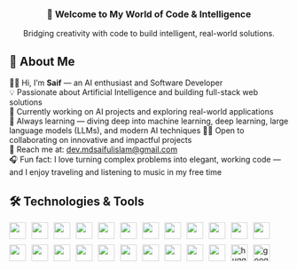 <h3 align="center">🚀 Welcome to My World of Code & Intelligence</h3>

<p align="center">
  Bridging creativity with code to build intelligent, real-world solutions.
</p>

## 👤 About Me

👋🏼 Hi, I’m **Saif** — an AI enthusiast and Software Developer  
💡 Passionate about Artificial Intelligence and building full-stack web solutions  
🚀 Currently working on AI projects and exploring real-world applications  
📘 Always learning — diving deep into machine learning, deep learning, large language models (LLMs), and modern AI techniques
🤝🏼 Open to collaborating on innovative and impactful projects  
📩 Reach me at: [dev.mdsaifulislam@gmail.com](mailto:dev.mdsaifulislam@gmail.com)  
🎧 Fun fact: I love turning complex problems into elegant, working code — and I enjoy traveling and listening to music in my free time


## 🛠️ Technologies & Tools

<div align="left" style="display: flex; flex-wrap: wrap; align-items: center; gap: 10px;">
  <img src="https://cdn.jsdelivr.net/gh/devicons/devicon/icons/python/python-original.svg" height="30" style="filter: brightness(1.1);" />
  <img src="https://cdn.jsdelivr.net/gh/devicons/devicon/icons/pytorch/pytorch-original.svg" height="30" style="filter: brightness(1.1);" />
  <img src="https://skillicons.dev/icons?i=scikitlearn" height="30" style="filter: brightness(1.1);" />
  <img src="https://cdn.jsdelivr.net/gh/devicons/devicon/icons/numpy/numpy-original.svg" height="30" style="filter: brightness(1.1);" />
  <img src="https://cdn.jsdelivr.net/gh/devicons/devicon/icons/pandas/pandas-original.svg" height="30" style="filter: brightness(1.1);" />
  <img src="https://cdn.jsdelivr.net/gh/devicons/devicon/icons/jupyter/jupyter-original.svg" height="30" style="filter: brightness(1.1);" />
  
  <img src="https://cdn.jsdelivr.net/gh/devicons/devicon/icons/react/react-original.svg" height="30" style="filter: brightness(1.1);" />
  <img src="https://cdn.jsdelivr.net/gh/devicons/devicon/icons/javascript/javascript-original.svg" height="30" style="filter: brightness(1.1);" />
  <img src="https://cdn.jsdelivr.net/gh/devicons/devicon/icons/tailwindcss/tailwindcss-original-wordmark.svg" height="30" style="filter: brightness(1.1);" />
  <img src="https://skillicons.dev/icons?i=fastapi" height="30" style="filter: brightness(1.1);" />
  <img src="https://skillicons.dev/icons?i=netlify" height="30" style="filter: brightness(1.1);" />
  
  <img src="https://cdn.jsdelivr.net/gh/devicons/devicon/icons/postgresql/postgresql-original.svg" height="30" style="filter: brightness(1.1);" />
  <img src="https://cdn.jsdelivr.net/gh/devicons/devicon/icons/mysql/mysql-original.svg" height="30" style="filter: brightness(1.1);" />
  <img src="https://cdn.jsdelivr.net/gh/devicons/devicon/icons/sqlalchemy/sqlalchemy-original.svg" height="30" style="filter: brightness(1.1);" />
  
  <img src="https://cdn.jsdelivr.net/gh/devicons/devicon/icons/c/c-original.svg" height="30" style="filter: brightness(1.1);" />
  <img src="https://cdn.jsdelivr.net/gh/devicons/devicon/icons/cplusplus/cplusplus-original.svg" height="30" style="filter: brightness(1.1);" />
  
  <img src="https://cdn.jsdelivr.net/gh/devicons/devicon/icons/docker/docker-original.svg" height="30" style="filter: brightness(1.1);" />
  <img src="https://cdn.jsdelivr.net/gh/devicons/devicon/icons/git/git-original.svg" height="30" style="filter: brightness(1.1);" />
  <img src="https://cdn.jsdelivr.net/gh/devicons/devicon/icons/github/github-original.svg" height="30" style="filter: brightness(1.1);" />
  <img src="https://cdn.jsdelivr.net/gh/devicons/devicon/icons/vscode/vscode-original.svg" height="30" style="filter: brightness(1.1);" />
  <img src="https://skillicons.dev/icons?i=postman" height="30" style="filter: brightness(1.1);" />
  
  <img src="https://cdn.jsdelivr.net/gh/devicons/devicon/icons/ubuntu/ubuntu-plain.svg" height="30" style="filter: brightness(1.1);" />
  <img src="https://huggingface.co/front/assets/huggingface_logo-noborder.svg" height="30" alt="huggingface logo" style="filter: brightness(1.1);" />
  <img src="https://colab.research.google.com/img/colab_favicon_256px.png" height="30" alt="google colab logo" style="filter: brightness(1.1);" />
</div>

